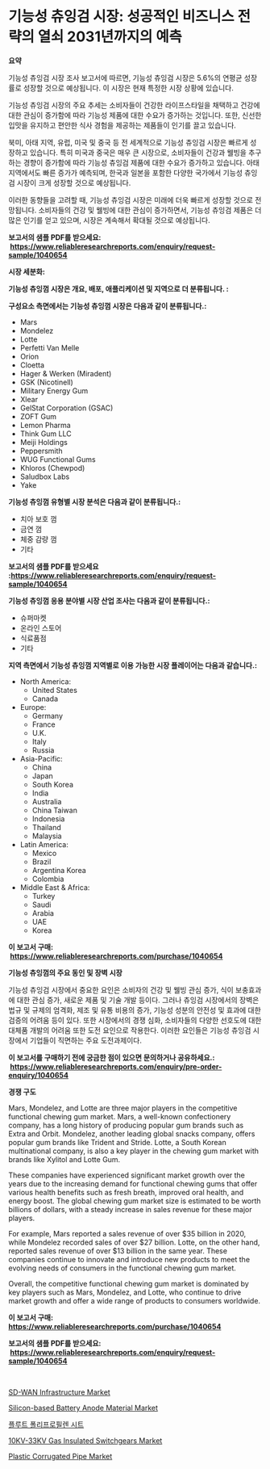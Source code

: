 <p><h1>기능성 츄잉검 시장: 성공적인 비즈니스 전략의 열쇠 2031년까지의 예측</h1></p><p><strong>요약</strong></p>
<p><p>기능성 츄잉검 시장 조사 보고서에 따르면, 기능성 츄잉검 시장은 5.6%의 연평균 성장률로 성장할 것으로 예상됩니다. 이 시장은 현재 특정한 시장 상황에 있습니다.</p><p>기능성 츄잉검 시장의 주요 추세는 소비자들이 건강한 라이프스타일을 채택하고 건강에 대한 관심이 증가함에 따라 기능성 제품에 대한 수요가 증가하는 것입니다. 또한, 신선한 입맛을 유지하고 편안한 식사 경험을 제공하는 제품들이 인기를 끌고 있습니다.</p><p>북미, 아태 지역, 유럽, 미국 및 중국 등 전 세계적으로 기능성 츄잉검 시장은 빠르게 성장하고 있습니다. 특히 미국과 중국은 매우 큰 시장으로, 소비자들이 건강과 웰빙을 추구하는 경향이 증가함에 따라 기능성 츄잉검 제품에 대한 수요가 증가하고 있습니다. 아태 지역에서도 빠른 증가가 예측되며, 한국과 일본을 포함한 다양한 국가에서 기능성 츄잉검 시장이 크게 성장할 것으로 예상됩니다.</p><p>이러한 동향들을 고려할 때, 기능성 츄잉검 시장은 미래에 더욱 빠르게 성장할 것으로 전망됩니다. 소비자들의 건강 및 웰빙에 대한 관심이 증가하면서, 기능성 츄잉검 제품은 더 많은 인기를 얻고 있으며, 시장은 계속해서 확대될 것으로 예상됩니다.</p></p>
<p><strong>보고서의 샘플 PDF를 받으세요: &nbsp;<a href="https://www.reliableresearchreports.com/enquiry/request-sample/1040654">https://www.reliableresearchreports.com/enquiry/request-sample/1040654</a></strong></p>
<p><strong>시장 세분화:</strong></p>
<p><strong> 기능성 츄잉껌 시장은 개요, 배포, 애플리케이션 및 지역으로 더 분류됩니다. :</strong></p>
<p><strong>구성요소 측면에서는 기능성 츄잉껌 시장은 다음과 같이 분류됩니다.:</strong></p>
<p><ul><li>Mars</li><li>Mondelez</li><li>Lotte</li><li>Perfetti Van Melle</li><li>Orion</li><li>Cloetta</li><li>Hager & Werken (Miradent)</li><li>GSK (Nicotinell)</li><li>Military Energy Gum</li><li>Xlear</li><li>GelStat Corporation (GSAC)</li><li>ZOFT Gum</li><li>Lemon Pharma</li><li>Think Gum LLC</li><li>Meiji Holdings</li><li>Peppersmith</li><li>WUG Functional Gums</li><li>Khloros (Chewpod)</li><li>Saludbox Labs</li><li>Yake</li></ul></p>
<p><strong> 기능성 츄잉껌 유형별 시장 분석은 다음과 같이 분류됩니다.:</strong></p>
<p><ul><li>치아 보호 껌</li><li>금연 껌</li><li>체중 감량 껌</li><li>기타</li></ul></p>
<p><strong>보고서의 샘플 PDF를 받으세요 :<a href="https://www.reliableresearchreports.com/enquiry/request-sample/1040654">https://www.reliableresearchreports.com/enquiry/request-sample/1040654</a></strong></p>
<p><strong> 기능성 츄잉껌 응용 분야별 시장 산업 조사는 다음과 같이 분류됩니다.:</strong></p>
<p><ul><li>슈퍼마켓</li><li>온라인 스토어</li><li>식료품점</li><li>기타</li></ul></p>
<p><strong>지역 측면에서 기능성 츄잉껌 지역별로 이용 가능한 시장 플레이어는 다음과 같습니다.:</strong></p>
<p><ul>
    <li>
        North America:
        <ul>
            <li>United States</li>
            <li>Canada</li>
        </ul>
    </li>
    <li>
        Europe:
        <ul>
            <li>Germany</li>
            <li>France</li>
            <li>U.K.</li>
            <li>Italy</li>
            <li>Russia</li>
        </ul>
    </li>
    <li>
        Asia-Pacific:
        <ul>
            <li>China</li>
            <li>Japan</li>
            <li>South Korea</li>
            <li>India</li>
            <li>Australia</li>
            <li>China Taiwan</li>
            <li>Indonesia</li>
            <li>Thailand</li>
            <li>Malaysia</li>
        </ul>
    </li>
    <li>
        Latin America:
        <ul>
            <li>Mexico</li>
            <li>Brazil</li>
            <li>Argentina Korea</li>
            <li>Colombia</li>
        </ul>
    </li>
    <li>
        Middle East & Africa:
        <ul>
            <li>Turkey</li>
            <li>Saudi</li>
            <li>Arabia</li>
            <li>UAE</li>
            <li>Korea</li>
        </ul>
    </li>
    </ul></p>
<p><strong>이 보고서 구매: &nbsp;<a href="https://www.reliableresearchreports.com/purchase/1040654">https://www.reliableresearchreports.com/purchase/1040654</a></strong></p>
<p><strong>기능성 츄잉껌의 주요 동인 및 장벽 시장</strong></p>
<p><p>기능성 츄잉검 시장에서 중요한 요인은 소비자의 건강 및 웰빙 관심 증가, 식이 보충효과에 대한 관심 증가, 새로운 제품 및 기술 개발 등이다. 그러나 츄잉검 시장에서의 장벽은 법규 및 규제의 엄격화, 제조 및 유통 비용의 증가, 기능성 성분의 안전성 및 효과에 대한 검증의 어려움 등이 있다. 또한 시장에서의 경쟁 심화, 소비자들의 다양한 선호도에 대한 대체품 개발의 어려움 또한 도전 요인으로 작용한다. 이러한 요인들은 기능성 츄잉검 시장에서 기업들이 직면하는 주요 도전과제이다.</p></p>
<p><strong>이 보고서를 구매하기 전에 궁금한 점이 있으면 문의하거나 공유하세요.: &nbsp;<a href="https://www.reliableresearchreports.com/enquiry/pre-order-enquiry/1040654">https://www.reliableresearchreports.com/enquiry/pre-order-enquiry/1040654</a></strong></p>
<p><strong>경쟁 구도</strong></p>
<p><p>Mars, Mondelez, and Lotte are three major players in the competitive functional chewing gum market. Mars, a well-known confectionery company, has a long history of producing popular gum brands such as Extra and Orbit. Mondelez, another leading global snacks company, offers popular gum brands like Trident and Stride. Lotte, a South Korean multinational company, is also a key player in the chewing gum market with brands like Xylitol and Lotte Gum.</p><p>These companies have experienced significant market growth over the years due to the increasing demand for functional chewing gums that offer various health benefits such as fresh breath, improved oral health, and energy boost. The global chewing gum market size is estimated to be worth billions of dollars, with a steady increase in sales revenue for these major players.</p><p>For example, Mars reported a sales revenue of over $35 billion in 2020, while Mondelez recorded sales of over $27 billion. Lotte, on the other hand, reported sales revenue of over $13 billion in the same year. These companies continue to innovate and introduce new products to meet the evolving needs of consumers in the functional chewing gum market.</p><p>Overall, the competitive functional chewing gum market is dominated by key players such as Mars, Mondelez, and Lotte, who continue to drive market growth and offer a wide range of products to consumers worldwide.</p></p>
<p><strong>이 보고서 구매: &nbsp; <a href="https://www.reliableresearchreports.com/purchase/1040654">https://www.reliableresearchreports.com/purchase/1040654</a></strong></p>
<p><strong>보고서의 샘플 PDF를 받으세요: &nbsp;<a href="https://www.reliableresearchreports.com/enquiry/request-sample/1040654">https://www.reliableresearchreports.com/enquiry/request-sample/1040654</a></strong><strong></strong></p>
<p>&nbsp;</p>
<p><p><a href="https://issuu.com/reportprime-2/docs/sd-wan-infrastructure-market-size-2030.pptx">SD-WAN Infrastructure Market</a></p><p><a href="https://view.publitas.com/reportprime-1/silicon-based-battery-anode-material-market-size-share-trends-analysis-report-by-material-by-type-by-end-user-by-region-and-segment-forecasts-2024-2031/">Silicon-based Battery Anode Material Market</a></p><p><a href="https://github.com/lkwggful07722/Market-Research-Report-List-1/blob/main/3557933190394.md">플루트 폴리프로필렌 시트</a></p><p><a href="https://view.publitas.com/reportprime-1/global-10kv-33kv-gas-insulated-switchgears-market-size-and-market-trends-insights-and-projections-from-2024-to-2031/">10KV-33KV Gas Insulated Switchgears Market</a></p><p><a href="https://pretty-mail-caf.notion.site/Plastic-Corrugated-Pipe-Market-Size-Market-Share-and-Global-Market-Analysis-Report-2024-2031-a1fd27718c884ec98af44345e2e61466">Plastic Corrugated Pipe Market</a></p></p>